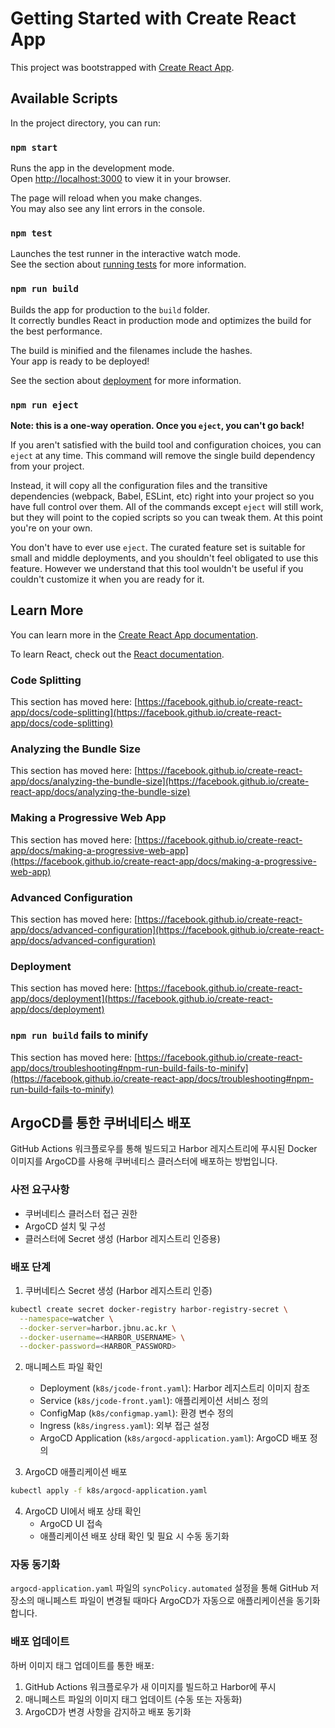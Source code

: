 # Getting Started with Create React App

This project was bootstrapped with [Create React App](https://github.com/facebook/create-react-app).

## Available Scripts

In the project directory, you can run:

### `npm start`

Runs the app in the development mode.\
Open [http://localhost:3000](http://localhost:3000) to view it in your browser. 

The page will reload when you make changes.\
You may also see any lint errors in the console.

### `npm test`

Launches the test runner in the interactive watch mode.\
See the section about [running tests](https://facebook.github.io/create-react-app/docs/running-tests) for more information.

### `npm run build`

Builds the app for production to the `build` folder.\
It correctly bundles React in production mode and optimizes the build for the best performance.

The build is minified and the filenames include the hashes.\
Your app is ready to be deployed!

See the section about [deployment](https://facebook.github.io/create-react-app/docs/deployment) for more information.

### `npm run eject`

**Note: this is a one-way operation. Once you `eject`, you can't go back!**

If you aren't satisfied with the build tool and configuration choices, you can `eject` at any time. This command will remove the single build dependency from your project.

Instead, it will copy all the configuration files and the transitive dependencies (webpack, Babel, ESLint, etc) right into your project so you have full control over them. All of the commands except `eject` will still work, but they will point to the copied scripts so you can tweak them. At this point you're on your own.

You don't have to ever use `eject`. The curated feature set is suitable for small and middle deployments, and you shouldn't feel obligated to use this feature. However we understand that this tool wouldn't be useful if you couldn't customize it when you are ready for it.

## Learn More

You can learn more in the [Create React App documentation](https://facebook.github.io/create-react-app/docs/getting-started).

To learn React, check out the [React documentation](https://reactjs.org/).

### Code Splitting

This section has moved here: [https://facebook.github.io/create-react-app/docs/code-splitting](https://facebook.github.io/create-react-app/docs/code-splitting)

### Analyzing the Bundle Size

This section has moved here: [https://facebook.github.io/create-react-app/docs/analyzing-the-bundle-size](https://facebook.github.io/create-react-app/docs/analyzing-the-bundle-size)

### Making a Progressive Web App

This section has moved here: [https://facebook.github.io/create-react-app/docs/making-a-progressive-web-app](https://facebook.github.io/create-react-app/docs/making-a-progressive-web-app)

### Advanced Configuration

This section has moved here: [https://facebook.github.io/create-react-app/docs/advanced-configuration](https://facebook.github.io/create-react-app/docs/advanced-configuration)

### Deployment

This section has moved here: [https://facebook.github.io/create-react-app/docs/deployment](https://facebook.github.io/create-react-app/docs/deployment)

### `npm run build` fails to minify

This section has moved here: [https://facebook.github.io/create-react-app/docs/troubleshooting#npm-run-build-fails-to-minify](https://facebook.github.io/create-react-app/docs/troubleshooting#npm-run-build-fails-to-minify)

## ArgoCD를 통한 쿠버네티스 배포

GitHub Actions 워크플로우를 통해 빌드되고 Harbor 레지스트리에 푸시된 Docker 이미지를 ArgoCD를 사용해 쿠버네티스 클러스터에 배포하는 방법입니다.

### 사전 요구사항
- 쿠버네티스 클러스터 접근 권한
- ArgoCD 설치 및 구성
- 클러스터에 Secret 생성 (Harbor 레지스트리 인증용)

### 배포 단계

1. 쿠버네티스 Secret 생성 (Harbor 레지스트리 인증)
```bash
kubectl create secret docker-registry harbor-registry-secret \
  --namespace=watcher \
  --docker-server=harbor.jbnu.ac.kr \
  --docker-username=<HARBOR_USERNAME> \
  --docker-password=<HARBOR_PASSWORD>
```

2. 매니페스트 파일 확인
   - Deployment (`k8s/jcode-front.yaml`): Harbor 레지스트리 이미지 참조
   - Service (`k8s/jcode-front.yaml`): 애플리케이션 서비스 정의
   - ConfigMap (`k8s/configmap.yaml`): 환경 변수 정의
   - Ingress (`k8s/ingress.yaml`): 외부 접근 설정
   - ArgoCD Application (`k8s/argocd-application.yaml`): ArgoCD 배포 정의

3. ArgoCD 애플리케이션 배포
```bash
kubectl apply -f k8s/argocd-application.yaml
```

4. ArgoCD UI에서 배포 상태 확인
   - ArgoCD UI 접속
   - 애플리케이션 배포 상태 확인 및 필요 시 수동 동기화

### 자동 동기화

`argocd-application.yaml` 파일의 `syncPolicy.automated` 설정을 통해 GitHub 저장소의 매니페스트 파일이 변경될 때마다 ArgoCD가 자동으로 애플리케이션을 동기화합니다.

### 배포 업데이트

하버 이미지 태그 업데이트를 통한 배포:
1. GitHub Actions 워크플로우가 새 이미지를 빌드하고 Harbor에 푸시
2. 매니페스트 파일의 이미지 태그 업데이트 (수동 또는 자동화)
3. ArgoCD가 변경 사항을 감지하고 배포 동기화
